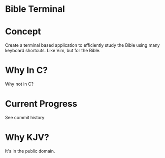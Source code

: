 # Bible Terminal

# Concept
Create a terminal based application to efficiently study the Bible using many keyboard shortcuts.
Like Vim, but for the Bible.

# Why In C?
Why not in C?

# Current Progress
See commit history

# Why KJV?
It's in the public domain.
